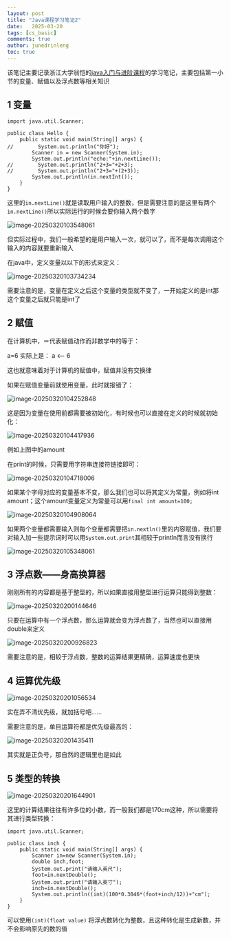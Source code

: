 ```yaml
---
layout: post
title: "Java课程学习笔记2"
date:   2025-03-20
tags: [cs_basic]
comments: true
author: junedrinleng
toc: true
---
```


该笔记主要记录浙江大学翁恺的[java入门与进阶课程](https://www.bilibili.com/video/BV1wL411L7A3?p=3)的学习笔记，主要包括第一小节的变量、赋值以及浮点数等相关知识
<!-- more -->

## 1 变量

~~~
import java.util.Scanner;

public class Hello {
    public static void main(String[] args) {
//        System.out.println("你好");
        Scanner in = new Scanner(System.in);
        System.out.println("echo:"+in.nextLine());
//        System.out.println("2+3="+2+3);
//        System.out.println("2+3="+(2+3));
        System.out.println(in.nextInt());
    }
}
~~~
这里的`in.nextLine()`就是读取用户输入的整数，但是需要注意的是这里有两个`in.nextLine()`所以实际运行的时候会要你输入两个数字

![image-20250320103548061](2025-03-19-java_notes_2.assets/image-20250320103548061.png)

但实际过程中，我们一般希望的是用户输入一次，就可以了，而不是每次调用这个输入的内容就要重新输入

在java中，定义变量以以下的形式来定义：

![image-20250320103734234](2025-03-19-java_notes_2.assets/image-20250320103734234.png)

需要注意的是，变量在定义之后这个变量的类型就不变了，一开始定义的是int那这个变量之后就只能是int了

## 2 赋值

在计算机中，＝代表赋值动作而非数学中的等于：

a=6 实际上是： a <-- 6

这也就意味着对于计算机的赋值中，赋值并没有交换律

如果在赋值变量前就使用变量，此时就报错了：

![image-20250320104252848](2025-03-19-java_notes_2.assets/image-20250320104252848.png)

这是因为变量在使用前都需要被初始化，有时候也可以直接在定义的时候就初始化：

![image-20250320104417936](2025-03-19-java_notes_2.assets/image-20250320104417936.png)

例如上图中的amount

在print的时候，只需要用字符串连接符链接即可：

![image-20250320104718006](2025-03-19-java_notes_2.assets/image-20250320104718006.png)

如果某个字母对应的变量基本不变，那么我们也可以将其定义为常量，例如将int amount；这个amount变量定义为常量可以用`final int amount=100;`

![image-20250320104908064](2025-03-19-java_notes_2.assets/image-20250320104908064.png)

如果两个变量都需要输入则每个变量都需要把`in.nextln()`里的内容赋值，我们要对输入加一些提示词时可以用`System.out.print`其相较于println而言没有换行

![image-20250320105348061](2025-03-19-java_notes_2.assets/image-20250320105348061.png)

## 3 浮点数——身高换算器

刚刚所有的内容都是基于整型的，所以如果直接用整型进行运算只能得到整数：

![image-20250320200144646](2025-03-19-java_notes_2.assets/image-20250320200144646.png)

只要在运算中有一个浮点数，那么运算就会变为浮点数了，当然也可以直接用double来定义

![image-20250320200926823](2025-03-19-java_notes_2.assets/image-20250320200926823.png)

需要注意的是，相较于浮点数，整数的运算结果更精确，运算速度也更快

## 4 运算优先级

![image-20250320201056534](2025-03-19-java_notes_2.assets/image-20250320201056534.png)

实在弄不清优先级，就加括号吧……

需要注意的是，单目运算符都是优先级最高的：

![image-20250320201435411](2025-03-19-java_notes_2.assets/image-20250320201435411.png)

其实就是正负号，那自然的逻辑里也是如此

## 5 类型的转换

![image-20250320201644901](2025-03-19-java_notes_2.assets/image-20250320201644901.png)

这里的计算结果往往有许多位的小数，而一般我们都是170cm这种，所以需要将其进行类型转换：

~~~
import java.util.Scanner;

public class inch {
    public static void main(String[] args) {
        Scanner in=new Scanner(System.in);
        double inch,foot;
        System.out.print("请输入英尺");
        foot=in.nextDouble();
        System.out.print("请输入英寸");
        inch=in.nextDouble();
        System.out.println((int)(100*0.3046*(foot+inch/12))+"cm");
    }
}

~~~

可以使用`(int)(float value)` 将浮点数转化为整数，且这种转化是生成新数，并不会影响原先的数的值
